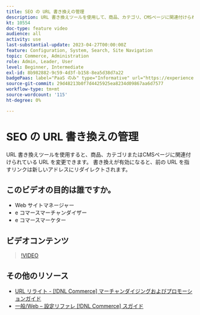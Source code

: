 ```yaml
---
title: SEO の URL 書き換えの管理
description: URL 書き換えツールを使用して、商品、カテゴリ、CMSページに関連付けられている URL を変更する方法について説明します。
kt: 10554
doc-type: feature video
audience: all
activity: use
last-substantial-update: 2023-04-27T00:00:00Z
feature: Configuration, System, Search, Site Navigation
topic: Commerce, Administration
role: Admin, Leader, User
level: Beginner, Intermediate
exl-id: 8b982882-9c59-4d3f-b158-8ea5d38d7a22
badgePaas: label="PaaS のみ" type="Informative" url="https://experienceleague.adobe.com/ja/docs/commerce/user-guides/product-solutions" tooltip="Adobe Commerce on Cloud プロジェクト（Adobeが管理する PaaS インフラストラクチャ）およびオンプレミスプロジェクトにのみ適用されます。"
source-git-commit: 29d48213b0f7d4425925ea8234d09867aa6d7577
workflow-type: tm+mt
source-wordcount: '115'
ht-degree: 0%

---
```


# SEO の URL 書き換えの管理

URL 書き換えツールを使用すると、商品、カテゴリまたはCMSページに関連付けられている URL を変更できます。 書き換えが有効になると、前の URL を指すリンクは新しいアドレスにリダイレクトされます。

## このビデオの目的は誰ですか。

- Web サイトマネージャー
- e コマースマーチャンダイザー
- e コマースマーケター

## ビデオコンテンツ

>[!VIDEO](https://video.tv.adobe.com/v/343751?quality=12&learn=on)

## その他のリソース

- [URL リライト - [!DNL Commerce]  マーチャンダイジングおよびプロモーションガイド ](https://experienceleague.adobe.com/docs/commerce-admin/marketing/seo/url-rewrites/url-rewrite.html?lang=ja)
- [ 一般/Web – 設定リファレ  [!DNL Commerce]  スガイド ](https://experienceleague.adobe.com/docs/commerce-admin/config/general/web.html?lang=ja)
